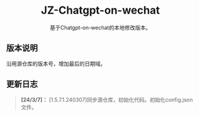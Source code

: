 <div align="center">
<h1 align="center">JZ-Chatgpt-on-wechat</h1>
基于Chatgpt-on-wechat的本地修改版本。
</div>

## 版本说明
沿用源仓库的版本号，增加最后的日期域。

## 更新日志

>**[24/3/7]：** [1.5.7.1.240307]同步源仓库，初始化代码。初始化config.json文件。


